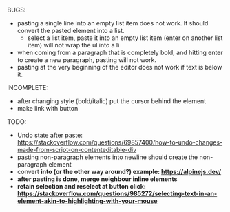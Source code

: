 BUGS:

- pasting a single line into an empty list item does not work. It should convert the pasted element into a list.
  - select a list item, paste it into an empty list item (enter on another list item) will not wrap the ul into a li
- when coming from a paragraph that is completely bold, and hitting enter to create a new paragraph, pasting will not work.
- pasting at the very beginning of the editor does not work if text is below it.

INCOMPLETE:

- after changing style (bold/italic) put the cursor behind the element
- make link with button

TODO:

- Undo state after paste:
<https://stackoverflow.com/questions/69857400/how-to-undo-changes-made-from-script-on-contenteditable-div>
- pasting non-paragraph elements into newline should create the non-paragraph element
- convert <strong> into <b> (or the other way around?) example: <https://alpinejs.dev/>
- after pasting is done, merge neighbour inline elements
- retain selection and reselect at button click: <https://stackoverflow.com/questions/985272/selecting-text-in-an-element-akin-to-highlighting-with-your-mouse>
